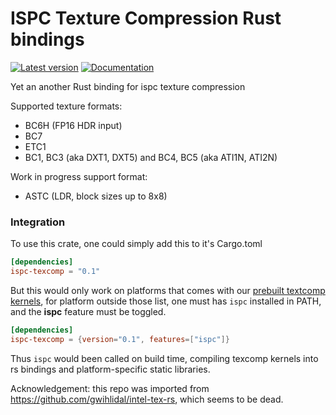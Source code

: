 # ISPC Texture Compression Rust bindings

[![Latest version](https://img.shields.io/crates/v/ispc-texcomp.svg)](https://crates.io/crates/ispc-texcomp) [![Documentation](https://docs.rs/ispc-texcomp/badge.svg)](https://docs.rs/ispc-texcomp)

Yet an another Rust binding for ispc texture compression

Supported texture formats:

* BC6H (FP16 HDR input)
* BC7
* ETC1
* BC1, BC3 (aka DXT1, DXT5) and BC4, BC5 (aka ATI1N, ATI2N)

Work in progress support format:

* ASTC (LDR, block sizes up to 8x8)
### Integration

To use this crate, one could simply add this to it's Cargo.toml

```toml
[dependencies]
ispc-texcomp = "0.1"
```

But this would only work on platforms that comes with our [prebuilt textcomp kernels](https://github.com/Danielmelody/ispc-texcomp-rs/tree/master/src/ispc), for platform outside those list, one must has `ispc` installed in PATH, and the **ispc** feature must be toggled.

```toml
[dependencies]
ispc-texcomp = {version="0.1", features=["ispc"]}
```

Thus `ispc` would been called on build time, compiling texcomp kernels into rs bindings and platform-specific static libraries.

Acknowledgement: this repo was imported from https://github.com/gwihlidal/intel-tex-rs, which seems to be dead. 
